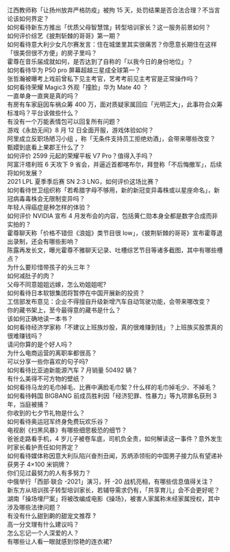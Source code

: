 江西教师称「让扬州放弃严格防疫」被拘 15 天，处罚结果是否合法合理？不当言论该如何界定？  
如何看待新东方推出「优质父母智慧馆」转型培训家长？这一服务前景如何？  
如何评价综艺《披荆斩棘的哥哥》第一期？  
如何看待意大利少女凡尔赛发言：住在城堡里其实很痛苦？你愿意长期住在这样「很美但很不方便」的房子里吗？  
霍尊在音乐届成就如何，是否达到了自称的「以我今日的身份地位」？  
如何看待华为 P50 pro 屏幕超越三星成全球第一？  
张哲瀚被曝考上戏前曾私下见主考官，艺考考前见主考官是正常操作吗？  
如何看待荣耀 Magic3 外观「撞脸」华为 Mate 40 ？  
一直单身一直爽是真的吗？  
有房有车家庭因车祸众筹 400 万，面对质疑家属回应「光明正大」，此事符合众筹标准吗？平台该做些什么？  
有没有一个万能表情包可以回复所有问题？  
游戏《永劫无间》8 月 12 日全面开服，游戏体验如何？  
阿里成立反职场陋习小组 ，称「无条件支持员工拒绝劝酒」，会带来哪些改变？  
甄嬛到底看上果郡王什么了？  
如何评价 2599 元起的荣耀平板 V7 Pro？值得入手吗？  
阿富汗塔利班 6 天攻下 9 省会，并逼近首都喀布尔，拜登称「不后悔撤军」，后续将如何发展？  
2021 LPL 夏季季后赛 SN 2:3 LNG，如何评价这场比赛？  
如何看待世卫组织称「若希腊字母不够用，新的新冠变异毒株或以星座命名」，新冠病毒毒株会无限制变异吗？  
年轻人得癌症是种怎样的体验？  
如何评价 NVIDIA 宣布 4 月发布会的内容，包括黄仁勋本身全都是数字合成而非实拍的？  
霍尊聊天称「价格不错但《浪姐》类节目很 low」，《披荆斩棘的哥哥》宣布霍尊退出录制，还会有哪些影响？  
陈露再发长文，曝光霍尊不雅聊天记录、吐槽综艺节目等诸多截图，其中有哪些槽点？  
为什么要珍惜带孩子的头三年？  
如何减肚子的肉？  
父母不同意姐姐远嫁，怎么劝姐姐呢?  
如何看待日本软银集团将暂停在中国开展新的投资？  
工信部发布意见：企业不得擅自升级新增汽车自动驾驶功能，会带来哪改变？  
你的藏书架上，至今最得意的藏书是什么？  
该如何正确地读一本书？  
如何看待经济学家称「不建议上班族炒股，真的很难赚到钱」？上班族买股票真的很难赚钱吗？  
请问你算的是个好人吗？  
为什么电商运营的离职率都很高？  
可以分享一些你喜欢的句子吗?  
如何看待比亚迪新能源汽车 7 月销量 50492 辆？  
有什么美得不可方物的壁纸？  
如何看待马龙的毛巾掉毛、比赛中满脸毛巾絮？什么样的毛巾掉毛少、不掉毛？  
如何看待韩国 BIGBANG 前成员胜利因「经济犯罪、性暴力」等九项罪名获刑 3 年，当庭被捕？  
你收到的七夕节礼物是什么？  
如何看待奥运冠军终身免费玩欢乐谷？  
电视剧《扫黑风暴》有哪些细思极恐的细节？  
爸爸走路看手机，4 岁儿子被卷车底，司机负全责，如何解读这一事件？意外发生时家长看护责任如何界定？  
如何看待媒体称因意大利队陷兴奋剂丑闻，苏炳添领衔的中国男子接力队有望递补获男子 4×100 米铜牌？  
你们见过最努力的人有多努力？  
中俄举行「西部·联合 -2021」演习，歼 -20 战机亮相，有哪些信息值得关注？  
新东方从培训孩子转型培训家长，若辅导需求仍有，「共享育儿」会不会更好呢？  
湖南「操场埋尸案」将被改编成电影《操场》，被害人家属称未经家属授权，其中涉及哪些法律问题？  
有没有什么甜到齁的甜宠文推荐   ?  
高一分文理有什么建议吗？  
怎么忘记一个人深爱的人？  
有哪些让人看一眼就感到惊艳的连衣裙?  
